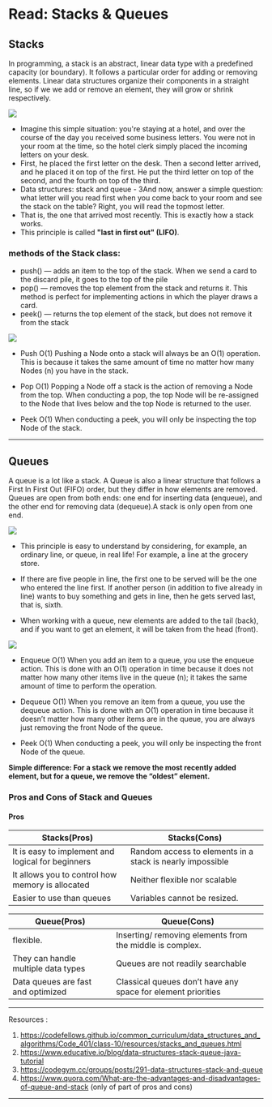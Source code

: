 # Read: Stacks & Queues

## Stacks

In programming, a stack is an abstract, linear data type with a predefined capacity (or boundary). It follows a particular order for adding or removing elements. Linear data structures organize their components in a straight line, so if we we add or remove an element, they will grow or shrink respectively.

![](https://cdn.codegym.cc/images/article/80a1decb-1b17-4501-a32a-8cd46c4fec07/800.webp)

- Imagine this simple situation: you're staying at a hotel, and over the course of the day you received some business letters. You were not in your room at the time, so the hotel clerk simply placed the incoming letters on your desk.
- First, he placed the first letter on the desk. Then a second letter arrived, and he placed it on top of the first.
  He put the third letter on top of the second, and the fourth on top of the third.
- Data structures: stack and queue - 3And now, answer a simple question: what letter will you read first when you come back to your room and see the stack on the table? Right, you will read the topmost letter.
- That is, the one that arrived most recently. This is exactly how a stack works.
- This principle is called **"last in first out" (LIFO)**.

### methods of the Stack class:

- push() — adds an item to the top of the stack. When we send a card to the discard pile, it goes to the top of the pile
- pop() — removes the top element from the stack and returns it. This method is perfect for implementing actions in which the player draws a card.
- peek() — returns the top element of the stack, but does not remove it from the stack

![](https://codefellows.github.io/common_curriculum/data_structures_and_algorithms/Code_401/class-10/resources/images/stack1.PNG)

- Push O(1)
  Pushing a Node onto a stack will always be an O(1) operation. This is because it takes the same amount of time no matter how many Nodes (n) you have in the stack.

- Pop O(1)
  Popping a Node off a stack is the action of removing a Node from the top. When conducting a pop, the top Node will be re-assigned to the Node that lives below and the top Node is returned to the user.

- Peek O(1)
  When conducting a peek, you will only be inspecting the top Node of the stack.

---

## Queues

A queue is a lot like a stack. A Queue is also a linear structure that follows a First In First Out (FIFO) order, but they differ in how elements are removed. Queues are open from both ends: one end for inserting data (enqueue), and the other end for removing data (dequeue).A stack is only open from one end.

![](https://cdn.codegym.cc/images/article/8ec2bdb3-6288-49d4-991e-e573ca7c8fdd/800.webp)

- This principle is easy to understand by considering, for example, an ordinary line, or queue, in real life! For example, a line at the grocery store.

- If there are five people in line, the first one to be served will be the one who entered the line first. If another person (in addition to five already in line) wants to buy something and gets in line, then he gets served last, that is, sixth.

- When working with a queue, new elements are added to the tail (back), and if you want to get an element, it will be taken from the head (front).

![](https://codefellows.github.io/common_curriculum/data_structures_and_algorithms/Code_401/class-10/resources/images/Queue.PNG)

- Enqueue O(1)
  When you add an item to a queue, you use the enqueue action. This is done with an O(1) operation in time because it does not matter how many other items live in the queue (n); it takes the same amount of time to perform the operation.

- Dequeue O(1)
  When you remove an item from a queue, you use the dequeue action. This is done with an O(1) operation in time because it doesn’t matter how many other items are in the queue, you are always just removing the front Node of the queue.

- Peek O(1)
  When conducting a peek, you will only be inspecting the front Node of the queue.

**Simple difference: For a stack we remove the most recently added element, but for a queue, we remove the “oldest” element.**

### Pros and Cons of Stack and Queues

#### Pros

| Stacks(Pros)                                      | Stacks(Cons)                                              |
| ------------------------------------------------- | --------------------------------------------------------- |
| It is easy to implement and logical for beginners | Random access to elements in a stack is nearly impossible |
| It allows you to control how memory is allocated  | Neither flexible nor scalable                             |
| Easier to use than queues                         | Variables cannot be resized.                              |

| Queue(Pros)                         | Queue(Cons)                                                  |
| ----------------------------------- | ------------------------------------------------------------ |
| flexible.                           | Inserting/ removing elements from the middle is complex.     |
| They can handle multiple data types | Queues are not readily searchable                            |
| Data queues are fast and optimized  | Classical queues don’t have any space for element priorities |

---

Resources :

1. https://codefellows.github.io/common_curriculum/data_structures_and_algorithms/Code_401/class-10/resources/stacks_and_queues.html
2. https://www.educative.io/blog/data-structures-stack-queue-java-tutorial
3. https://codegym.cc/groups/posts/291-data-structures-stack-and-queue
4. https://www.quora.com/What-are-the-advantages-and-disadvantages-of-queue-and-stack (only of part of pros and cons)

---

